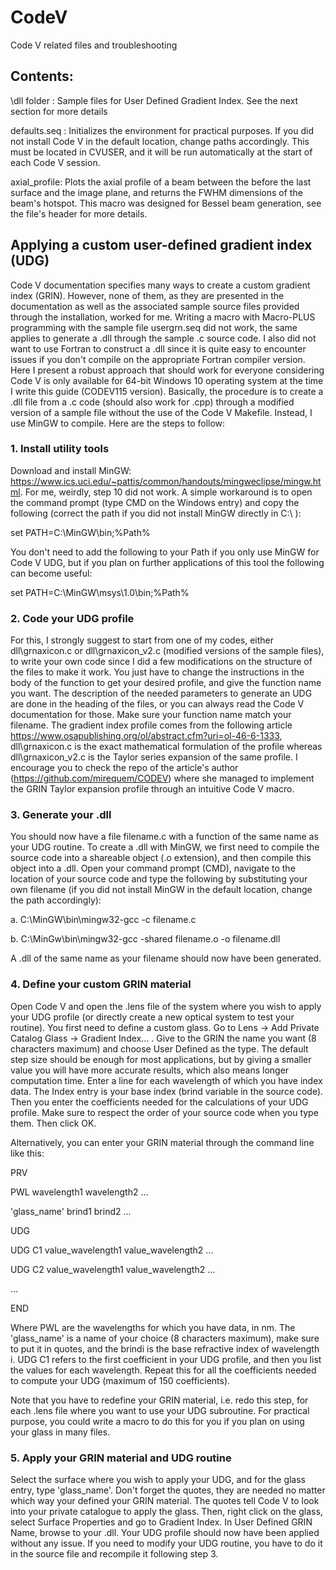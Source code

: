 # CodeV
Code V related files and troubleshooting

## Contents:

\dll folder : Sample files for User Defined Gradient Index. See the next section for more details

defaults.seq : Initializes the environment for practical purposes. If you did not install Code V in the default location, change paths accordingly. This must be located in CVUSER, and it will be run automatically at the start of each Code V session.

axial_profile: Plots the axial profile of a beam between the before the last surface and the image plane, and returns the FWHM dimensions of the beam's hotspot. This macro was designed for Bessel beam generation, see the file's header for more details.


## Applying a custom user-defined gradient index (UDG)

Code V documentation specifies many ways to create a custom gradient index (GRIN). However, none of them, as they are presented in the documentation as well as the associated sample source files provided through the installation, worked for me. Writing a macro with Macro-PLUS programming with the sample file usergrn.seq did not work, the same applies to generate a .dll through the sample .c source code. I also did not want to use Fortran to construct a .dll since it is quite easy to encounter issues if you don't compile on the appropriate Fortran compiler version. Here I present a robust approach that should work for everyone considering Code V is only available for 64-bit Windows 10 operating system at the time I write this guide (CODEV115 version). Basically, the procedure is to create a .dll file from a .c code (should also work for .cpp) through a modified version of a sample file without the use of the Code V Makefile. Instead, I use MinGW to compile. Here are the steps to follow:

### 1. Install utility tools

Download and install MinGW: https://www.ics.uci.edu/~pattis/common/handouts/mingweclipse/mingw.html. For me, weirdly, step 10 did not work. A simple workaround is to open the command prompt (type CMD on the Windows entry) and copy the following (correct the path if you did not install MinGW directly in C:\ ):

  set PATH=C:\MinGW\bin;%Path%
  
You don't need to add the following to your Path if you only use MinGW for Code V UDG, but if you plan on further applications of this tool the following can become useful:
  
  set PATH=C:\MinGW\msys\1.0\bin;%Path%
  
### 2. Code your UDG profile

For this, I strongly suggest to start from one of my codes, either dll\grnaxicon.c or dll\grnaxicon_v2.c (modified versions of the sample files), to write your own code since I did a few modifications on the structure of the files to make it work. You just have to change the instructions in the body of the function to get your desired profile, and give the function name you want. The description of the needed parameters to generate an UDG are done in the heading of the files, or you can always read the Code V documentation for those. Make sure your function name match your filename. The gradient index profile comes from the following article https://www.osapublishing.org/ol/abstract.cfm?uri=ol-46-6-1333, dll\grnaxicon.c is the exact mathematical formulation of the profile whereas dll\grnaxicon_v2.c is the Taylor series expansion of the same profile. I encourage you to check the repo of the article's author (https://github.com/mirequem/CODEV) where she managed to implement the GRIN Taylor expansion profile through an intuitive Code V macro.

### 3. Generate your .dll

You should now have a file filename.c with a function of the same name as your UDG routine. To create a .dll with MinGW, we first need to compile the source code into a shareable object (.o extension), and then compile this object into a .dll. Open your command prompt (CMD), navigate to the location of your source code and type the following by substituting your own filename (if you did not install MinGW in the default location, change the path accordingly):

  a. C:\MinGW\bin\mingw32-gcc -c filename.c
  
  b. C:\MinGw\bin\mingw32-gcc -shared filename.o -o filename.dll
  
A .dll of the same name as your filename should now have been generated.

### 4. Define your custom GRIN material
 
Open Code V and open the .lens file of the system where you wish to apply your UDG profile (or directly create a new optical system to test your routine). You first need to define a custom glass. Go to Lens -> Add Private Catalog Glass -> Gradient Index... . Give to the GRIN the name you want (8 characters maximum) and choose User Defined as the type. The default step size should be enough for most applications, but by giving a smaller value you will have more accurate results, which also means longer computation time. Enter a line for each wavelength of which you have index data. The Index entry is your base index (brind variable in the source code). Then you enter the coefficients needed for the calculations of your UDG profile. Make sure to respect the order of your source code when you type them. Then click OK.

Alternatively, you can enter your GRIN material through the command line like this:

PRV

PWL wavelength1 wavelength2 ...

'glass_name' brind1 brind2 ...

UDG

UDG C1 value_wavelength1 value_wavelength2 ...

UDG C2 value_wavelength1 value_wavelength2 ...

...

END

Where PWL are the wavelengths for which you have data, in nm. The 'glass_name' is a name of your choice (8 characters maximum), make sure to put it in quotes, and the brindi is the base refractive index of wavelength i. UDG C1 refers to the first coefficient in your UDG profile, and then you list the values for each wavelength. Repeat this for all the coefficients needed to compute your UDG (maximum of 150 coefficients).

Note that you have to redefine your GRIN material, i.e. redo this step, for each .lens file where you want to use your UDG subroutine. For practical purpose, you could write a macro to do this for you if you plan on using your glass in many files.

### 5. Apply your GRIN material and UDG routine

Select the surface where you wish to apply your UDG, and for the glass entry, type 'glass_name'. Don't forget the quotes, they are needed no matter which way your defined your GRIN material. The quotes tell Code V to look into your private catalogue to apply the glass. Then, right click on the glass, select Surface Properties and go to Gradient Index. In User Defined GRIN Name, browse to your .dll. Your UDG profile should now have been applied without any issue. If you need to modify your UDG routine, you have to do it in the source file and recompile it following step 3.
